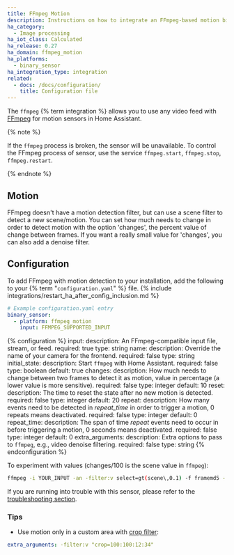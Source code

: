 ```yaml
---
title: FFmpeg Motion
description: Instructions on how to integrate an FFmpeg-based motion binary sensor
ha_category:
  - Image processing
ha_iot_class: Calculated
ha_release: 0.27
ha_domain: ffmpeg_motion
ha_platforms:
  - binary_sensor
ha_integration_type: integration
related:
  - docs: /docs/configuration/
    title: Configuration file
---
```


The `ffmpeg` {% term integration %} allows you to use any video feed with [FFmpeg](https://www.ffmpeg.org/) for motion sensors in Home Assistant.

{% note %}

If the `ffmpeg` process is broken, the sensor will be unavailable. To control the FFmpeg process of sensor, use the service `ffmpeg.start`, `ffmpeg.stop`, `ffmpeg.restart`.

{% endnote %}

## Motion

FFmpeg doesn't have a motion detection filter, but can use a scene filter to detect a new scene/motion. You can set how much needs to change in order to detect motion with the option 'changes', the percent value of change between frames. If you want a really small value for 'changes', you can also add a denoise filter.

## Configuration

To add FFmpeg with motion detection to your installation, add the following to your {% term "`configuration.yaml`" %} file.
{% include integrations/restart_ha_after_config_inclusion.md %}

```yaml
# Example configuration.yaml entry
binary_sensor:
  - platform: ffmpeg_motion
    input: FFMPEG_SUPPORTED_INPUT
```

{% configuration %}
input:
  description: An FFmpeg-compatible input file, stream, or feed.
  required: true
  type: string
name:
  description: Override the name of your camera for the frontend.
  required: false
  type: string
initial_state:
  description: Start `ffmpeg` with Home Assistant.
  required: false
  type: boolean
  default: true
changes:
  description: How much needs to change between two frames to detect it as motion, value in percentage (a lower value is more sensitive).
  required: false
  type: integer
  default: 10
reset:
  description: The time to reset the state after no new motion is detected.
  required: false
  type: integer
  default: 20
repeat:
  description: How many events need to be detected in *repeat_time* in order to trigger a motion, 0 repeats means deactivated.
  required: false
  type: integer
  default: 0
repeat_time:
  description: The span of time *repeat* events need to occur in before triggering a motion, 0 seconds means deactivated.
  required: false
  type: integer
  default: 0
extra_arguments:
  description: Extra options to pass to `ffmpeg`, e.g., video denoise filtering.
  required: false
  type: string
{% endconfiguration %}

To experiment with values (changes/100 is the scene value in `ffmpeg`):

```bash
ffmpeg -i YOUR_INPUT -an -filter:v select=gt(scene\,0.1) -f framemd5 -
```

If you are running into trouble with this sensor, please refer to the [troubleshooting section](/integrations/ffmpeg/#troubleshooting).

### Tips

- Use motion only in a custom area with [crop filter](https://ffmpeg.org/ffmpeg-filters.html#crop):

```yaml
extra_arguments: -filter:v "crop=100:100:12:34"
```
